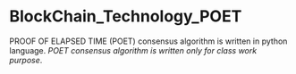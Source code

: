 # BlockChain_Technology_POET
PROOF OF ELAPSED TIME (POET) consensus algorithm is written in python language.  *POET consensus algorithm is written only for class work purpose*.
